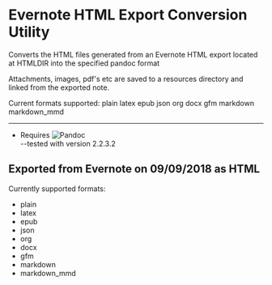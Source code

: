 # Evernote HTML Export Conversion Utility #

Converts the HTML files generated from an Evernote HTML export located at HTMLDIR into the specified pandoc format

Attachments, images, pdf's etc are saved to a resources directory and linked from the exported note.

Current formats supported: plain latex epub json org docx gfm markdown markdown_mmd


---
* Requires ![Pandoc](https://pandoc.org)  
  --tested with version 2.2.3.2
 

## Exported from Evernote on 09/09/2018 as HTML ###

Currently supported formats:
 * plain
 * latex 
 * epub
 * json
 * org
 * docx
 * gfm
 * markdown
 * markdown_mmd

